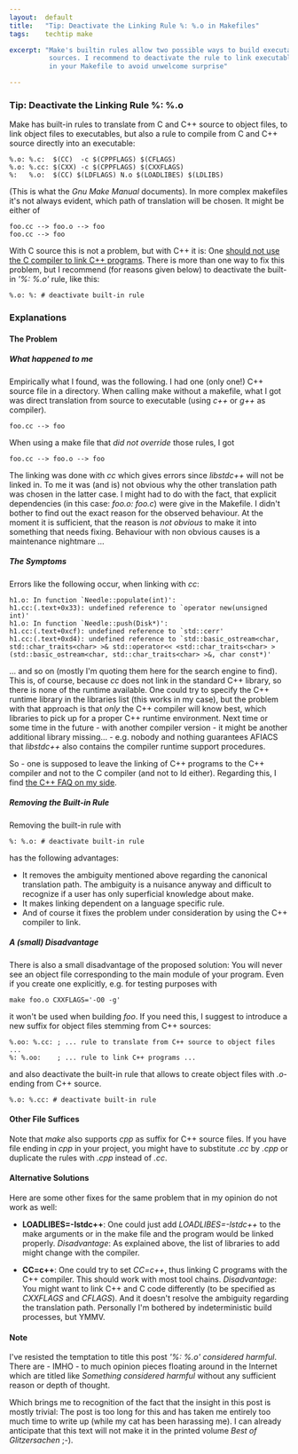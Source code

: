 ```yaml
---
layout:  default
title:   "Tip: Deactivate the Linking Rule %: %.o in Makefiles"
tags:    techtip make

excerpt: "Make's builtin rules allow two possible ways to build executables from C++
          sources. I recommend to deactivate the rule to link executables from objects
          in your Makefile to avoid unwelcome surprise"

---
```


### Tip: Deactivate the Linking Rule %: %.o
    
Make has built-in rules to translate from C and C++ source to object files, to link object
files to executables, but also a rule to compile from C and C++ source directly into an
executable:

    %.o: %.c:  $(CC)  -c $(CPPFLAGS) $(CFLAGS)
    %.o: %.cc: $(CXX) -c $(CPPFLAGS) $(CXXFLAGS)
    %:   %.o:  $(CC) $(LDFLAGS) N.o $(LOADLIBES) $(LDLIBS)

(This is what the *Gnu Make Manual* documents). In more complex makefiles it's not always
evident, which path of translation will be chosen. It might be either of

    foo.cc --> foo.o --> foo
    foo.cc --> foo

With C source this is not a problem, but with C++ it is: One [should not use the C
compiler to link C++ programs][c++-faq-mixing]. There is more than one way to fix this
problem, but I recommend (for reasons given below) to deactivate the built-in *'%: %.o'*
rule, like this:

    %.o: %: # deactivate built-in rule

### Explanations
#### The Problem
##### What happened to me
Empirically what I found, was the following. I had one (only one!) C++ source file in a
directory. When calling make without a makefile, what I got was direct translation from
source to executable (using *c++* or *g++* as compiler).

    foo.cc --> foo
    
When using a make file that *did not override* those rules, I got

    foo.cc --> foo.o --> foo
    
The linking was done with *cc* which gives errors since *libstdc++* will not be linked in.
To me it was (and is) not obvious why the other translation path was chosen in the latter
case. I might had to do with the fact, that explicit dependencies (in this case: *foo.o:
foo.c*) were give in the Makefile. I didn't bother to find out the exact reason for the
observed behaviour. At the moment it is sufficient, that the reason is *not obvious* to
make it into something that needs fixing. Behaviour with non obvious causes is a
maintenance nightmare ...

##### The Symptoms

Errors like the following occur, when linking with *cc*:

    h1.o: In function `Needle::populate(int)':
    h1.cc:(.text+0x33): undefined reference to `operator new(unsigned int)'
    h1.o: In function `Needle::push(Disk*)':
    h1.cc:(.text+0xcf): undefined reference to `std::cerr'
    h1.cc:(.text+0xd4): undefined reference to `std::basic_ostream<char, std::char_traits<char> >& std::operator<< <std::char_traits<char> >(std::basic_ostream<char, std::char_traits<char> >&, char const*)'

... and so on (mostly I'm quoting them here for the search engine to find). This is, of
course, because *cc* does not link in the standard C++ library, so there is none of the
runtime available. One could try to specify the C++ runtime library in the libraries list
(this works in my case), but the problem with that approach is that *only* the C++
compiler will know best, which libraries to pick up for a proper C++ runtime environment.
Next time or some time in the future - with another compiler version - it might be another
additional library missing... - e.g. nobody and nothing guarantees AFIACS that *libstdc++*
also contains the compiler runtime support procedures.

So - one is supposed to leave the linking of C++ programs to the C++ compiler and not to
the C compiler (and not to ld either). Regarding this, I find
[the C++ FAQ on my side][c++-faq-mixing].


##### Removing the Built-in Rule

Removing the built-in rule with

    %: %.o: # deactivate built-in rule
    
has the following advantages:

- It removes the ambiguity mentioned above regarding the canonical translation path. The
  ambiguity is a nuisance anyway and difficult to recognize if a user has only superficial
  knowledge about make.  
- It makes linking dependent on a language specific rule.
- And of course it fixes the problem under consideration by using the C++ compiler to
  link.

##### A (small) Disadvantage 

There is also a small disadvantage of the proposed solution: You will never see an object
file corresponding to the main module of your program. Even if you create one explicitly,
e.g. for testing purposes with

    make foo.o CXXFLAGS='-O0 -g'
    
it won't be used when building *foo*. If you need this, I suggest to introduce
a new suffix for object files stemming from C++ sources:

    %.oo: %.cc: ; ... rule to translate from C++ source to object files ...
    %: %.oo:    ; ... rule to link C++ programs ...    
    
and also deactivate the built-in rule that allows to create object files with *.o*-ending
from C++ source.

    %.o: %.cc: # deactivate built-in rule    

#### Other File Suffices

Note that *make* also supports *cpp* as suffix for C++ source files. If you have file
ending in *cpp* in your project, you might have to substitute *.cc* by *.cpp* or duplicate
the rules with *.cpp* instead of *.cc*.

#### Alternative Solutions

Here are some other fixes for the same problem that in my opinion do not work as well:

- **LOADLIBES=-lstdc++**: One could just add *LOADLIBES=-lstdc++* to the make arguments or
  in the make file and the program would be linked properly. *Disadvantage*: As explained
  above, the list of libraries to add might change with the compiler.

- **CC=c++**: One could try to set *CC=c++*, thus linking C programs with the C++
  compiler. This should work with most tool chains. *Disadvantage*: You might want to link
  C++ and C code differently (to be specified as *CXXFLAGS* and *CFLAGS*). And it doesn't
  resolve the ambiguity regarding the translation path. Personally I'm bothered by
  indeterministic build processes, but YMMV.
  
  [c++-faq-mixing]: http://www.parashift.com/c++-faq/overview-mixing-langs.html

#### Note

I've resisted the temptation to title this post *'%: %.o' considered harmful*. There are -
IMHO - to much opinion pieces floating around in the Internet which are titled like
*Something considered harmful* without any sufficient reason or depth of thought.

Which brings me to recognition of the fact that the insight in this post is mostly
trivial: The post is too long for this and has taken me entirely too much time to write up
(while my cat has been harassing me). I can already anticipate that this text will not
make it in the printed volume *Best of Glitzersachen* ;-).

<!--  LocalWords:  YMMV behaviour Glitzersachen
 -->
